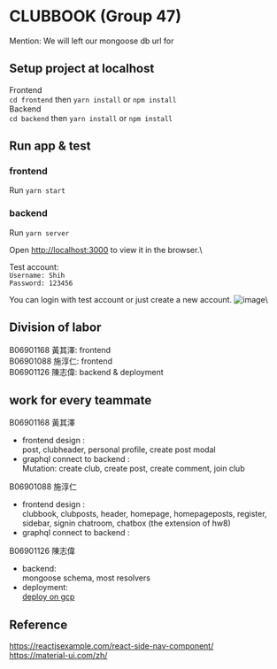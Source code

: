 # CLUBBOOK (Group 47)
Mention: We will left our mongoose db url for 

## Setup project at localhost
Frontend\
`cd frontend` then `yarn install` or `npm install`\
Backend\
`cd backend` then `yarn install` or `npm install`

## Run app & test
### frontend
Run 
`yarn start`

### backend
Run
`yarn server`

Open [http://localhost:3000](http://localhost:3000) to view it in the browser.\\

Test account:\
`Username: Shih`\
`Password: 123456`

You can login with test account or just create a new account.
![image](https://user-images.githubusercontent.com/34684871/124060545-dd087780-da5f-11eb-963c-fa8b2be800af.png)\

## Division of labor
B06901168 黃其澤: frontend\
B06901088 施淳仁: frontend\
B06901126 陳志偉: backend & deployment

## work for every teammate
B06901168 黃其澤
- frontend design :\
	post, clubheader, personal profile, create post modal
- graphql connect to backend :\
	Mutation: create club, create post, create comment, join club

B06901088 施淳仁
- frontend design :\
	clubbook, clubposts, header, homepage, homepageposts, register, sidebar, signin
	chatroom, chatbox (the extension of hw8)
- graphql connect to backend :
	
B06901126 陳志偉
- backend: \
	mongoose schema, most resolvers
- deployment: \
	[deploy on gcp](http://34.132.234.173/) 
	
## Reference
https://reactjsexample.com/react-side-nav-component/ \
https://material-ui.com/zh/
